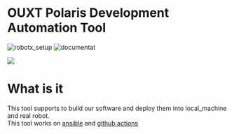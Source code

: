 # OUXT Polaris Development Automation Tool

![robotx_setup](https://github.com/OUXT-Polaris/robotx_setup/workflows/robotx_setup/badge.svg)
![documentat](https://github.com/OUXT-Polaris/robotx_setup/workflows/documentat/badge.svg)

[![](https://img.youtube.com/vi/nkrm7e8vdPg/maxresdefault.jpg)](https://www.youtube.com/watch?v=nkrm7e8vdPg)

# What is it
This tool supports to build our software and deploy them into local_machine and real robot.  
This tool works on [ansible](https://docs.ansible.com/) and [github actions](https://github.com/features/actions)